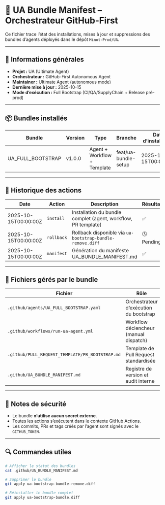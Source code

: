 # 🧠 UA Bundle Manifest – Orchestrateur GitHub-First

Ce fichier trace l’état des installations, mises à jour et suppressions
des bundles d’agents déployés dans le dépôt `Minot-Prod/UA`.

---

## 🧩 Informations générales
- **Projet :** UA (Ultimate Agent)
- **Orchestrateur :** GitHub-First Autonomous Agent
- **Maintainer :** Ultimate Agent (autonomous mode)
- **Dernière mise à jour :** 2025-10-15
- **Mode d’exécution :** Full Bootstrap (CI/QA/SupplyChain + Release pré-prod)

---

## 📦 Bundles installés

| Bundle | Version | Type | Branche | Date d’installation | Auteur | Statut |
|--------|----------|------|----------|---------------------|---------|---------|
| UA_FULL_BOOTSTRAP | v1.0.0 | Agent + Workflow + Template | feat/ua-bundle-setup | 2025-10-15T00:00:00Z | Ultimate Agent (autonomous mode) | ✅ Installed |

---

## 🔄 Historique des actions

| Date | Action | Description | Résultat |
|------|---------|--------------|-----------|
| 2025-10-15T00:00:00Z | `install` | Installation du bundle complet (agent, workflow, PR template) | ✅ |
| 2025-10-15T00:00:00Z | `rollback` | Rollback disponible via `ua-bootstrap-bundle-remove.diff` | 🕓 Pending |
| 2025-10-15T00:00:00Z | `manifest` | Génération du manifeste UA_BUNDLE_MANIFEST.md | ✅ |

---

## 🧰 Fichiers gérés par le bundle

| Fichier | Rôle |
|----------|------|
| `.github/agents/UA_FULL_BOOTSTRAP.yaml` | Orchestrateur d’exécution du bootstrap |
| `.github/workflows/run-ua-agent.yml` | Workflow déclencheur (manual dispatch) |
| `.github/PULL_REQUEST_TEMPLATE/PR_BOOTSTRAP.md` | Template de Pull Request standardisée |
| `.github/UA_BUNDLE_MANIFEST.md` | Registre de version et audit interne |

---

## 🧠 Notes de sécurité
- Le bundle **n’utilise aucun secret externe**.
- Toutes les actions s’exécutent dans le contexte GitHub Actions.
- Les commits, PRs et tags créés par l’agent sont signés avec le `GITHUB_TOKEN`.

---

## 🔍 Commandes utiles

```bash
# Afficher le statut des bundles
cat .github/UA_BUNDLE_MANIFEST.md

# Supprimer le bundle
git apply ua-bootstrap-bundle-remove.diff

# Réinstaller le bundle complet
git apply ua-bootstrap-bundle.diff
